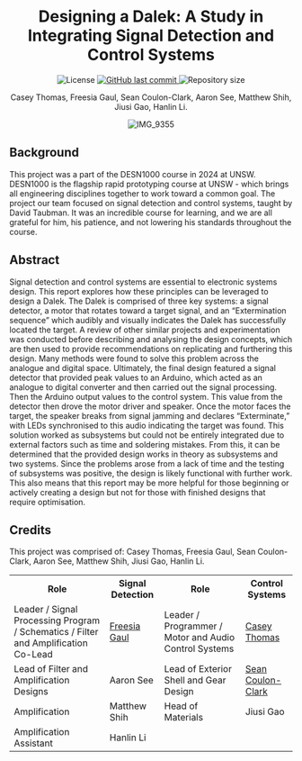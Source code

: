 <div align=center><h1>Designing a Dalek: A Study in Integrating Signal Detection and Control Systems
</h1>
<p>

<img alt="License" src="https://img.shields.io/badge/license-MIT-brightgreen">
<a href="https://github.com/freesiagaul/Dalek/commits/main/">
    <img alt="GitHub last commit" src="https://img.shields.io/github/last-commit/freesiagaul/Dalek">
</a>
<img alt="Repository size" src="https://img.shields.io/github/repo-size/freesiagaul/Dalek">
</p>

Casey Thomas, Freesia Gaul, Sean Coulon-Clark, Aaron See, Matthew Shih,
 Jiusi Gao, Hanlin Li.

![IMG_9355](https://github.com/user-attachments/assets/a65ce7af-7dfb-46b7-94c5-c7e7d1049bf3)


<div align=left><h2></h2>


<div align=left><h2>Background</h2>

This project was a part of the DESN1000 course in 2024 at UNSW. DESN1000 is the flagship rapid prototyping course at UNSW - which brings all engineering disciplines together to work toward a common goal. The project our team focused on signal detection and control systems, taught by David Taubman. It was an incredible course for learning, and we are all grateful for him, his patience, and not lowering his standards throughout the course.

<div align=left><h2>Abstract</h2>

Signal detection and control systems are essential to electronic systems design. This report explores how these principles can be leveraged to design a Dalek. The Dalek is comprised of three key systems: a signal detector, a motor that rotates toward a target signal, and an “Extermination sequence” which audibly and visually indicates the Dalek has successfully located the target. A review of other similar projects and experimentation was conducted before describing and analysing the design concepts, which are then used to provide recommendations on replicating and furthering this design. Many methods were found to solve this problem across the analogue and digital space. Ultimately, the final design featured a signal detector that provided peak values to an Arduino, which acted as an analogue to digital converter and then carried out the signal processing. Then the Arduino output values to the control system. This value from the detector then drove the motor driver and speaker. Once the motor faces the target, the speaker breaks from signal jamming and declares “Exterminate,” with LEDs synchronised to this audio indicating the target was found. This solution worked as subsystems but could not be entirely integrated due to external factors such as time and soldering mistakes. From this, it can be determined that the provided design works in theory as subsystems and two systems. Since the problems arose from a lack of time and the testing of subsystems was positive, the design is likely functional with further work. This also means that this report may be more helpful for those beginning or actively creating a design but not for those with finished designs that require optimisation.



<div align=left><h2>Credits</h2>

This project was comprised of:
Casey Thomas, Freesia Gaul, Sean Coulon-Clark, Aaron See, Matthew Shih, Jiusi Gao, Hanlin Li.

 <table>
  <tr>
    <th> Role </th>
    <th>Signal Detection</th>
    <th> Role </th>
    <th>Control Systems</th>
   
  </tr>
  <tr>
    <td> Leader / Signal Processing Program / Schematics / Filter and Amplification Co-Lead </td>
    <td>  <a href=https://www.linkedin.com/in/freesia-g> Freesia Gaul </td>
    <td> Leader / Programmer / Motor and Audio Control Systems  </td>
    <td> <a href=https://www.linkedin.com/in/casey-elisabeth-thomas-8b460a308/> Casey Thomas </td>
  </tr>
  <tr>
      <td> Lead of Filter and Amplification Designs </td>
      <td> Aaron See</td>
      <td> Lead of Exterior Shell and Gear Design </td>
    <td> <a href=https://www.linkedin.com/in/sean-coulon-clark-3513712b7/> Sean Coulon-Clark</td>
   </tr>
   <tr>
    <td> Amplification </td>
    <td> Matthew Shih </td>
    <td> Head of Materials </td>
    <td> Jiusi Gao</td>
  </tr>
  <tr>
      <td> Amplification Assistant </td>
    <td> Hanlin Li</td>


  </tr>

    
</table> 
